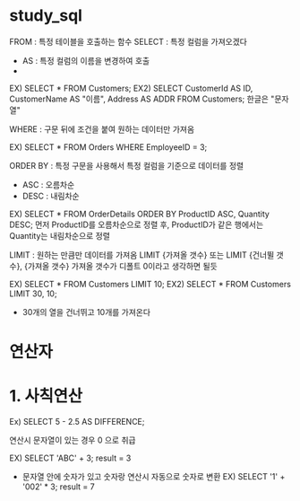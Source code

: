 # study_sql


FROM : 특정 테이블을 호출하는 함수
SELECT : 특정 컬럼을 가져오겠다
- AS : 특정 컬럼의 이름을 변경하여 호출
- 
EX)
SELECT * FROM Customers;
EX2)
SELECT
  CustomerId AS ID,
  CustomerName AS "이름",
  Address AS ADDR
FROM Customers;
한글은 "문자열"

WHERE  : 구문 뒤에 조건을 붙여 원하는 데이터만 가져옴

EX)
SELECT * FROM Orders
WHERE EmployeeID = 3;


ORDER BY : 특정 구문을 사용해서 특정 컬럼을 기준으로 데이터를 정렬
- ASC : 오름차순
- DESC : 내림차순


EX)
SELECT * FROM OrderDetails
ORDER BY ProductID ASC, Quantity DESC;
먼저 ProductID를 오름차순으로 정렬 후,
ProductID가 같은 행에서는 Quantity는 내림차순으로 정렬

LIMIT : 원하는 만큼만 데이터를 가져옴
LIMIT {가져올 갯수} 또는 LIMIT {건너뛸 갯수}, {가져올 갯수}
가져올 갯수가 디폴트 0이라고 생각하면 될듯

EX)
SELECT * FROM Customers
LIMIT 10;
EX2)
SELECT * FROM Customers
LIMIT 30, 10;
- 30개의 열을 건너뛰고 10개를 가져온다


# 연산자
# 1. 사칙연산
Ex)
SELECT 5 - 2.5 AS DIFFERENCE;

연산시 문자열이 있는 경우 0 으로 취급

EX)
SELECT 'ABC' + 3;
result = 3
- 문자열 안에 숫자가 있고 숫자랑 연산시 자동으로 숫자로 변환
EX)
SELECT '1' + '002' * 3;
result = 7




